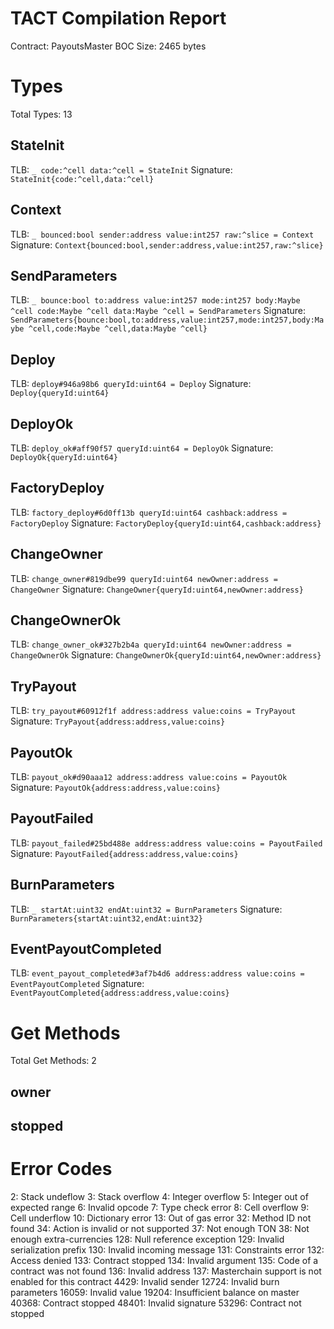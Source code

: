 # TACT Compilation Report
Contract: PayoutsMaster
BOC Size: 2465 bytes

# Types
Total Types: 13

## StateInit
TLB: `_ code:^cell data:^cell = StateInit`
Signature: `StateInit{code:^cell,data:^cell}`

## Context
TLB: `_ bounced:bool sender:address value:int257 raw:^slice = Context`
Signature: `Context{bounced:bool,sender:address,value:int257,raw:^slice}`

## SendParameters
TLB: `_ bounce:bool to:address value:int257 mode:int257 body:Maybe ^cell code:Maybe ^cell data:Maybe ^cell = SendParameters`
Signature: `SendParameters{bounce:bool,to:address,value:int257,mode:int257,body:Maybe ^cell,code:Maybe ^cell,data:Maybe ^cell}`

## Deploy
TLB: `deploy#946a98b6 queryId:uint64 = Deploy`
Signature: `Deploy{queryId:uint64}`

## DeployOk
TLB: `deploy_ok#aff90f57 queryId:uint64 = DeployOk`
Signature: `DeployOk{queryId:uint64}`

## FactoryDeploy
TLB: `factory_deploy#6d0ff13b queryId:uint64 cashback:address = FactoryDeploy`
Signature: `FactoryDeploy{queryId:uint64,cashback:address}`

## ChangeOwner
TLB: `change_owner#819dbe99 queryId:uint64 newOwner:address = ChangeOwner`
Signature: `ChangeOwner{queryId:uint64,newOwner:address}`

## ChangeOwnerOk
TLB: `change_owner_ok#327b2b4a queryId:uint64 newOwner:address = ChangeOwnerOk`
Signature: `ChangeOwnerOk{queryId:uint64,newOwner:address}`

## TryPayout
TLB: `try_payout#60912f1f address:address value:coins = TryPayout`
Signature: `TryPayout{address:address,value:coins}`

## PayoutOk
TLB: `payout_ok#d90aaa12 address:address value:coins = PayoutOk`
Signature: `PayoutOk{address:address,value:coins}`

## PayoutFailed
TLB: `payout_failed#25bd488e address:address value:coins = PayoutFailed`
Signature: `PayoutFailed{address:address,value:coins}`

## BurnParameters
TLB: `_ startAt:uint32 endAt:uint32 = BurnParameters`
Signature: `BurnParameters{startAt:uint32,endAt:uint32}`

## EventPayoutCompleted
TLB: `event_payout_completed#3af7b4d6 address:address value:coins = EventPayoutCompleted`
Signature: `EventPayoutCompleted{address:address,value:coins}`

# Get Methods
Total Get Methods: 2

## owner

## stopped

# Error Codes
2: Stack undeflow
3: Stack overflow
4: Integer overflow
5: Integer out of expected range
6: Invalid opcode
7: Type check error
8: Cell overflow
9: Cell underflow
10: Dictionary error
13: Out of gas error
32: Method ID not found
34: Action is invalid or not supported
37: Not enough TON
38: Not enough extra-currencies
128: Null reference exception
129: Invalid serialization prefix
130: Invalid incoming message
131: Constraints error
132: Access denied
133: Contract stopped
134: Invalid argument
135: Code of a contract was not found
136: Invalid address
137: Masterchain support is not enabled for this contract
4429: Invalid sender
12724: Invalid burn parameters
16059: Invalid value
19204: Insufficient balance on master
40368: Contract stopped
48401: Invalid signature
53296: Contract not stopped